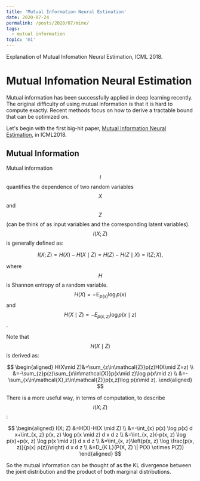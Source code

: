 ```yaml
---
title: 'Mutual Information Neural Estimation'
date: 2020-07-24
permalink: /posts/2020/07/mine/
tags:
  - mutual information
topic: 'mi'
---
```


Explanation of Mutual Infomation Neural Estimation, ICML 2018.

# Mutual Infomation Neural Estimation

Mutual information has been successfully applied in deep learning recently. The original difficulty of using mutual information is that it is hard to compute exactly. Recent methods focus on how to derive a tractable bound that can be optimized on.

Let's begin with the first big-hit paper, [Mutual Information Neural Estimation](https://arxiv.org/abs/1801.04062), in ICML2018.

## Mutual Information

Mutual information $$I$$ quantifies the dependence of two random variables $$X$$ and $$Z$$ (can be think of as input variables and the corresponding latent variables). $$I(X;Z)$$ is generally defined as:

$$
I(X;Z)=H(X)-H(X\mid Z)=H(Z)-H(Z\mid X)=I(Z;X),
$$

where $$H$$ is Shannon entropy of a random variable. $$H(X)=-\mathbb{E}_{p(x)}\log p(x)$$ and $$H(X\mid Z)=-E_{p(x,z)}\log p(x\mid z)$$.

Note that $$H(X\mid Z)$$ is derived as:

$$
\begin{aligned}
H(X\mid Z)&=\sum_{z\in\mathcal{Z}}p(z)H(X\mid Z=z) \\
&=-\sum_{z}p(z)\sum_{x\in\mathcal{X}}p(x\mid z)\log p(x\mid z) \\
&=-\sum_{x\in\mathcal{X},z\in\mathcal{Z}}p(x,z)\log p(x\mid z).
\end{aligned}
$$

There is a more useful way, in terms of computation, to describe $$I(X;Z)$$:

$$
\begin{aligned}
I(X; Z) &=H(X)-H(X \mid Z) \\
&=-\int_{x} p(x) \log p(x) d x+\int_{x, z} p(x, z) \log p(x \mid z) d x d z \\
&=\int_{x, z}(-p(x, z) \log p(x)+p(x, z) \log p(x \mid z)) d x d z \\
&=\int_{x, z}\left(p(x, z) \log \frac{p(x, z)}{p(x) p(z)}\right) d x d z \\
&=D_{K L}(P(X, Z) \| P(X) \otimes P(Z))
\end{aligned}
$$

So the mutual information can be thought of as the KL divergence between the joint distribution and the product of both marginal distributions.
